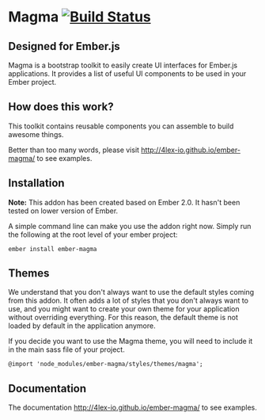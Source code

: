 # Magma [![Build Status](https://travis-ci.org/4lex-io/ember-magma.png?branch=master)](https://travis-ci.org/4lex-io/ember-magma)

## Designed for Ember.js

Magma is a bootstrap toolkit to easily create UI interfaces for Ember.js applications. It provides a list of useful UI components to be used in your Ember project.

## How does this work?
This toolkit contains reusable components you can assemble to build awesome things.

Better than too many words, please visit <http://4lex-io.github.io/ember-magma/> to see examples.

## Installation

**Note:** This addon has been created based on Ember 2.0. It hasn't been tested on lower version of Ember.

A simple command line can make you use the addon right now. Simply run the following at the root level of your ember project:
```
ember install ember-magma
```

## Themes

We understand that you don't always want to use the default styles coming from this addon. It often adds a lot of styles that you don't always want to use, and you might want to create your own theme for your application without overriding everything. For this reason, the default theme is not loaded by default in the application anymore.

If you decide you want to use the Magma theme, you will need to include it in the main sass file of your project.

```
@import 'node_modules/ember-magma/styles/themes/magma';
```

## Documentation
The documentation <http://4lex-io.github.io/ember-magma/> to see examples.
